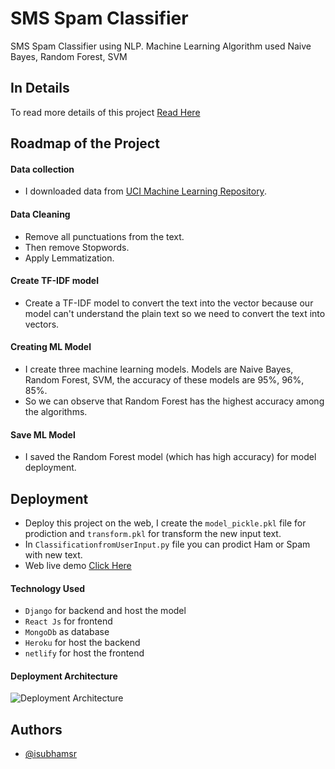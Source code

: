 
# SMS Spam Classifier

SMS Spam Classifier using NLP. Machine Learning Algorithm used Naive Bayes, Random Forest, SVM


## In Details

To read more details of this project [Read Here](https://codeingschool.com)

  
## Roadmap of the Project

#### Data collection

- I downloaded data from [UCI Machine Learning Repository](https://archive.ics.uci.edu/ml/datasets/sms+spam+collection).

#### Data Cleaning

- Remove all punctuations from the text.
- Then remove Stopwords.
- Apply Lemmatization.

#### Create TF-IDF model

- Create a TF-IDF model to convert the text into the vector because our model can't understand the plain text so we need to convert the text into vectors.
  
#### Creating ML Model
- I create three machine learning models. Models are Naive Bayes, Random Forest, SVM, the accuracy of these models are 95%, 96%, 85%.
- So we can observe that Random Forest has the highest accuracy among the algorithms.

#### Save ML Model
- I saved the Random Forest model (which has high accuracy) for model deployment.


## Deployment
- Deploy this project on the web, I create the `model_pickle.pkl` file for prodiction and `transform.pkl` for transform the new input text.
- In `ClassificationfromUserInput.py` file you can prodict Ham or Spam with new text.
- Web live demo [Click Here](https://subhamroy.netlify.app/) 

#### Technology Used

- `Django` for backend and host the model
- `React Js` for frontend
- `MongoDb` as database
- `Heroku` for host the backend
- `netlify` for host the frontend

#### Deployment Architecture

![Deployment Architecture](https://res.cloudinary.com/dkcwzsz7t/image/upload/v1624268730/Web_1280_1_mncmry.png)

## Authors

- [@isubhamsr](https://subhamroy.netlify.app/)

  
